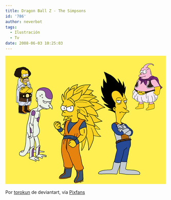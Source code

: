 ```yaml
---
title: Dragon Ball Z - The Simpsons
id: '786'
author: neverbot
tags:
  - Ilustración
  - Tv
date: 2008-06-03 10:25:03
---
```


[![Dragon Ball Z - The Simpsons](./dragon-ball-z-the-simpsons/simpsons_dragon_ball_z.jpg "The Simpsons - Dragon Ball Z")](http://torokun.deviantart.com/art/Simpsons-Z-55977159 "Dragon Ball Z - The Simpsons")

Por [torokun](http://torokun.deviantart.com/) de deviantart, vía [Pixfans](http://www.pixfans.com/dragon-ball-z-protagonizado-por-los-simpsons/)